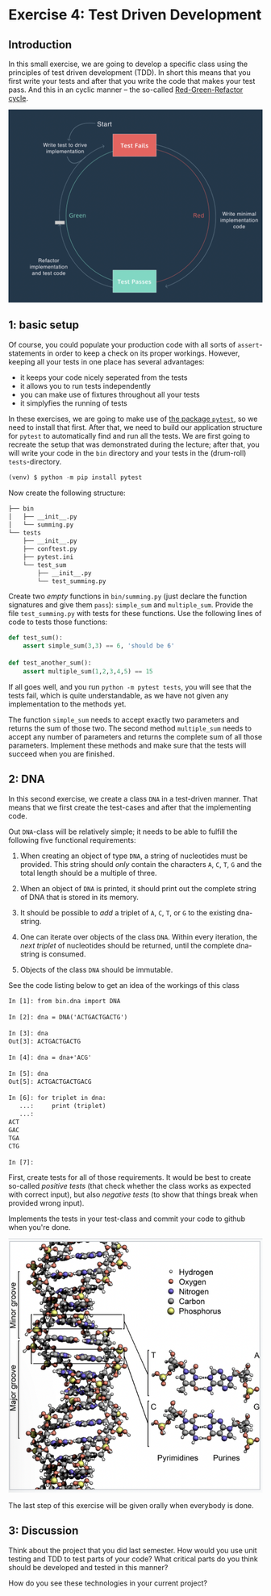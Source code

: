 # Exercise 4: Test Driven Development

## Introduction

In this small exercise, we are going to develop a specific class using the principles of test driven development (TDD). In short this means that you first write your tests and after that you write the code that makes your test pass. And this in an cyclic manner – the so-called [Red-Green-Refactor cycle](https://www.codecademy.com/article/tdd-red-green-refactor).

![The RGR-cycle](imgs/red-green-refactor.png)

## 1: basic setup

Of course, you could populate your production code with all sorts of `assert`-statements in order to keep a check on its proper workings. However, keeping all your tests in one place has several advantages:

- it keeps your code nicely seperated from the tests
- it allows you to run tests independently
- you can make use of fixtures throughout all your tests
- it simplyfies the running of tests

In these exercises, we are going to make use of [the package `pytest`](https://docs.pytest.org/en/7.1.x/), so we need to install that first. After that, we need to build our application structure for `pytest` to automatically find and run all the tests. We are first going to recreate the setup that was demonstrated during the lecture; after that, you will write your code in the `bin` directory and your tests in the (drum-roll) `tests`-directory.

```python
(venv) $ python -m pip install pytest
```

Now create the following structure:

```
├── bin
│   ├── __init__.py
│   └── summing.py
└── tests
    ├── __init__.py
    ├── conftest.py
    ├── pytest.ini
    └── test_sum
        ├── __init__.py
        └── test_summing.py
```

Create two *empty* functions in `bin/summing.py` (just declare the function signatures and give them `pass`): `simple_sum` and `multiple_sum`. Provide the file `test_summing.py` with tests for these functions. Use the following lines of code to tests those functions:

```python
def test_sum():
    assert simple_sum(3,3) == 6, 'should be 6'

def test_another_sum():
    assert multiple_sum(1,2,3,4,5) == 15
```

If all goes well, and you run `python -m pytest tests`, you will see that the tests fail, which is quite understandable, as we have not given any implementation to the methods yet.

The function `simple_sum` needs to accept exactly two parameters and returns the sum of those two. The second method `multiple_sum` needs to accept any number of parameters and returns the complete sum of all those parameters. Implement these methods and make sure that the tests will succeed when you are finished.

## 2: DNA

In this second exercise, we create a class `DNA` in a test-driven manner. That means that we first create the test-cases and after that the implementing code. 

Out `DNA`-class will be relatively simple; it needs to be able to fulfill the following five functional requirements:

1. When creating an object of type `DNA`, a string of nucleotides must be provided. This string should *only* contain the characters `A`, `C`, `T`, `G` and the total length should be a multiple of three.

2. When an object of `DNA` is printed, it should print out the complete string of DNA that is stored in its memory.

3. It should be possible to *add* a triplet of `A`, `C`, `T`, or `G` to the existing dna-string. 

4. One can iterate over objects of the class `DNA`. Within every iteration, the *next triplet* of nucleotides should be returned, until the complete dna-string is consumed.

5. Objects of the class `DNA` should be immutable.

See the code listing below to get an idea of the workings of this class

```ipython
In [1]: from bin.dna import DNA

In [2]: dna = DNA('ACTGACTGACTG')

In [3]: dna
Out[3]: ACTGACTGACTG

In [4]: dna = dna+'ACG'

In [5]: dna
Out[5]: ACTGACTGACTGACG

In [6]: for triplet in dna:
   ...:     print (triplet)
   ...: 
ACT
GAC
TGA
CTG

In [7]: 
```

First, create tests for all of those requirements. It would be best to create so-called *positive tests* (that check whether the class works as expected with correct input), but also *negative tests* (to show that things break when provided wrong input). 

Implements the tests in your test-class and commit your code to github when you're done.

![The double helix of life](imgs/dna.png)

The last step of this exercise will be given orally when everybody is done.

##  3: Discussion

Think about the project that you did last semester. How would you use unit testing and TDD to test parts of your code? What critical parts do you think should be developed and tested in this manner? 

How do you see these technologies in your current project?
